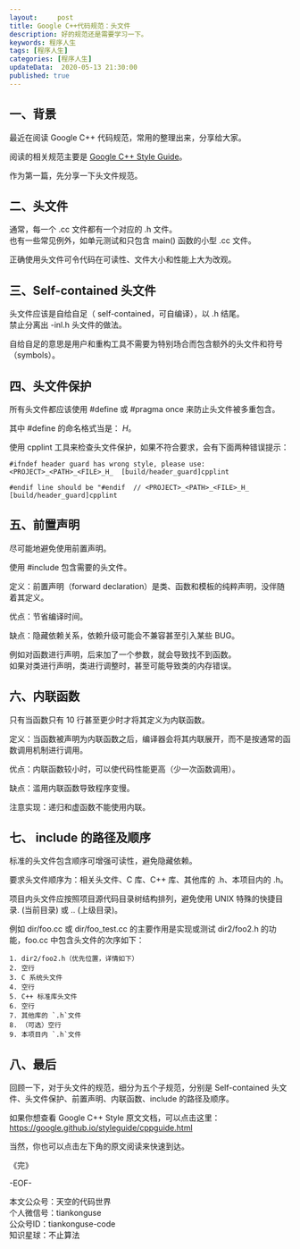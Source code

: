 ```yaml
---   
layout:     post  
title: Google C++代码规范：头文件  
description: 好的规范还是需要学习一下。  
keywords: 程序人生  
tags: [程序人生]    
categories: [程序人生]  
updateData:  2020-05-13 21:30:00  
published: true  
---  
```



## 一、背景  


最近在阅读 Google C++ 代码规范，常用的整理出来，分享给大家。  


阅读的相关规范主要是 [Google C++ Style Guide](https://google.github.io/styleguide/cppguide.html)。  


作为第一篇，先分享一下头文件规范。  


## 二、头文件  


通常，每一个 .cc 文件都有一个对应的 .h 文件。  
也有一些常见例外，如单元测试和只包含 main() 函数的小型 .cc 文件。  


正确使用头文件可令代码在可读性、文件大小和性能上大为改观。  


## 三、Self-contained 头文件  


头文件应该是自给自足（ self-contained，可自编译），以 .h 结尾。  
禁止分离出 -inl.h 头文件的做法。  


自给自足的意思是用户和重构工具不需要为特别场合而包含额外的头文件和符号（symbols）。  


## 四、头文件保护  


所有头文件都应该使用 #define 或 #pragma once 来防止头文件被多重包含。  


其中 #define 的命名格式当是： <PROJECT>_<PATH>_<FILE>_H_。  


使用 cpplint 工具来检查头文件保护，如果不符合要求，会有下面两种错误提示：  


```
#ifndef header guard has wrong style, please use: <PROJECT>_<PATH>_<FILE>_H_  [build/header_guard]cpplint

#endif line should be "#endif  // <PROJECT>_<PATH>_<FILE>_H_  [build/header_guard]cpplint
```


## 五、前置声明  


尽可能地避免使用前置声明。  


使用 #include 包含需要的头文件。  


定义：前置声明（forward declaration）是类、函数和模板的纯粹声明，没伴随着其定义。  


优点：节省编译时间。  


缺点：隐藏依赖关系，依赖升级可能会不兼容甚至引入某些 BUG。  


例如对函数进行声明，后来加了一个参数，就会导致找不到函数。  
如果对类进行声明，类进行调整时，甚至可能导致类的内存错误。  


## 六、内联函数  


只有当函数只有 10 行甚至更少时才将其定义为内联函数。  


定义：当函数被声明为内联函数之后，编译器会将其内联展开，而不是按通常的函数调用机制进行调用。  


优点：内联函数较小时，可以使代码性能更高（少一次函数调用）。  


缺点：滥用内联函数导致程序变慢。  


注意实现：递归和虚函数不能使用内联。  


## 七、  include 的路径及顺序  


标准的头文件包含顺序可增强可读性，避免隐藏依赖。  


要求头文件顺序为：相关头文件、C 库、C++ 库、其他库的 .h、本项目内的 .h。  


项目内头文件应按照项目源代码目录树结构排列，避免使用 UNIX 特殊的快捷目录. (当前目录) 或 .. (上级目录)。  


例如 dir/foo.cc 或 dir/foo\_test.cc 的主要作用是实现或测试 dir2/foo2.h 的功能，foo.cc 中包含头文件的次序如下：  


```
1. dir2/foo2.h（优先位置，详情如下）  
2. 空行  
3. C 系统头文件  
4. 空行  
5. C++ 标准库头文件  
6. 空行  
7. 其他库的 `.h`文件  
8. （可选）空行  
9. 本项目内 `.h`文件  
```


## 八、最后  


回顾一下，对于头文件的规范，细分为五个子规范，分别是 Self-contained 头文件、头文件保护、前置声明、内联函数、include 的路径及顺序。    


如果你想查看 Google C++ Style 原文文档，可以点击这里：https://google.github.io/styleguide/cppguide.html  


当然，你也可以点击左下角的原文阅读来快速到达。  




《完》


-EOF-  



本文公众号：天空的代码世界  
个人微信号：tiankonguse  
公众号ID：tiankonguse-code  
知识星球：不止算法  

